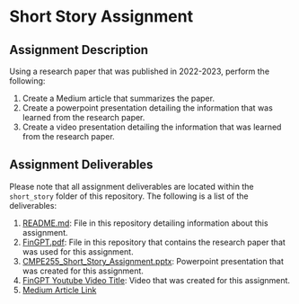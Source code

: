 # Short Story Assignment  

## Assignment Description

Using a research paper that was published in 2022-2023, perform the following:

1. Create a Medium article that summarizes the paper.
2. Create a powerpoint presentation detailing the information that was learned from the research paper.
3. Create a video presentation detailing the information that was learned from the research paper.

## Assignment Deliverables

Please note that all assignment deliverables are located within the `short_story` folder of this repository. The following is a list of the deliverables:

1. [README.md](https://github.com/schumbar/SJSU_CMPE255/blob/main/short_story/README.md): File in this repository detailing information about this assignment.
2. [FinGPT.pdf](https://arxiv.org/pdf/2310.04793.pdf): File in this repository that contains the research paper that was used for this assignment.
3. [CMPE255_Short_Story_Assignment.pptx](https://www.slideshare.net/shawnchumbar/cmpe255-short-story-assignment-fingpt): Powerpoint presentation that was created for this assignment.
4. [FinGPT Youtube Video Title](http://youtube.com): Video that was created for this assignment.
5. [Medium Article Link](https://medium.com/@shawn.chumbar/exploring-the-capabilities-of-fingpt-instruction-tuning-for-financial-language-models-3cf7e63b3891)